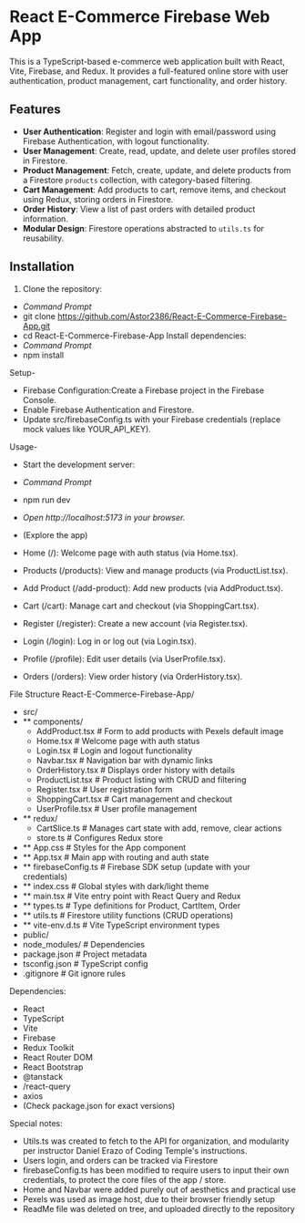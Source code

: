# React E-Commerce Firebase Web App

This is a TypeScript-based e-commerce web application built with React, Vite, Firebase, and Redux.
It provides a full-featured online store with user authentication, product management, cart functionality, and order history.


## Features
- **User Authentication**: Register and login with email/password using Firebase Authentication, with logout functionality.
- **User Management**: Create, read, update, and delete user profiles stored in Firestore.
- **Product Management**: Fetch, create, update, and delete products from a Firestore `products` collection, with category-based filtering.
- **Cart Management**: Add products to cart, remove items, and checkout using Redux, storing orders in Firestore.
- **Order History**: View a list of past orders with detailed product information.
- **Modular Design**: Firestore operations abstracted to `utils.ts` for reusability.

## Installation
1. Clone the repository:
-  *Command Prompt*
-  git clone https://github.com/Astor2386/React-E-Commerce-Firebase-App.git
-  cd React-E-Commerce-Firebase-App
Install dependencies:
- *Command Prompt*
-  npm install

Setup-
-  Firebase Configuration:Create a Firebase project in the Firebase Console.
-  Enable Firebase Authentication and Firestore.
-  Update src/firebaseConfig.ts with your Firebase credentials (replace mock values like YOUR_API_KEY).

Usage-
- Start the development server:
-  *Command Prompt*
-  npm run dev

-  *Open http://localhost:5173 in your browser.*
- (Explore the app)
- Home (/): Welcome page with auth status (via Home.tsx).
- Products (/products): View and manage products (via ProductList.tsx).
- Add Product (/add-product): Add new products (via AddProduct.tsx).
- Cart (/cart): Manage cart and checkout (via ShoppingCart.tsx).
- Register (/register): Create a new account (via Register.tsx).
- Login (/login): Log in or log out (via Login.tsx).
- Profile (/profile): Edit user details (via UserProfile.tsx).
- Orders (/orders): View order history (via OrderHistory.tsx).

File Structure
React-E-Commerce-Firebase-App/
-  src/
- ** components/
   -  AddProduct.tsx        # Form to add products with Pexels default image
   -  Home.tsx              # Welcome page with auth status
   -  Login.tsx             # Login and logout functionality
   -  Navbar.tsx            # Navigation bar with dynamic links
   -  OrderHistory.tsx      # Displays order history with details
   -  ProductList.tsx       # Product listing with CRUD and filtering
   -  Register.tsx          # User registration form
   -  ShoppingCart.tsx      # Cart management and checkout
   -  UserProfile.tsx       # User profile management
- ** redux/
   -  CartSlice.ts          # Manages cart state with add, remove, clear actions
   -  store.ts              # Configures Redux store
- ** App.css                   # Styles for the App component
- ** App.tsx                   # Main app with routing and auth state
- ** firebaseConfig.ts         # Firebase SDK setup (update with your credentials)
- ** index.css                 # Global styles with dark/light theme
- ** main.tsx                  # Vite entry point with React Query and Redux
- ** types.ts                  # Type definitions for Product, CartItem, Order
- ** utils.ts                  # Firestore utility functions (CRUD operations)
- ** vite-env.d.ts             # Vite TypeScript environment types
- public/
- node_modules/                 # Dependencies
- package.json                  # Project metadata
- tsconfig.json                 # TypeScript config
- .gitignore                    # Git ignore rules

Dependencies:
- React
- TypeScript
- Vite
- Firebase
- Redux Toolkit
- React Router DOM
- React Bootstrap
- @tanstack
- /react-query
- axios
- (Check package.json for exact versions)

Special notes:
- Utils.ts was created to fetch to the API for organization, and modularity per instructor Daniel Erazo of Coding Temple's instructions.
- Users login, and orders can be tracked via Firestore 
- firebaseConfig.ts has been modified to require users to input their own credentials, to protect the core files of the app / store.
- Home and Navbar were added purely out of aesthetics and practical use
- Pexels was used as image host, due to their browser friendly setup
- ReadMe file was deleted on tree, and uploaded directly to the repository
